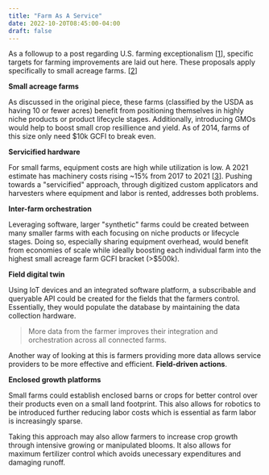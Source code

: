 ```yaml
---
title: "Farm As A Service"
date: 2022-10-20T08:45:00-04:00
draft: false
---
```

As a followup to a post regarding U.S. farming exceptionalism [[1](https://johnforstmeier.com/notes/farming-exceptionalism/ "Farming Exceptionalism - Forstmeier")], specific targets for farming improvements are laid out here. These proposals apply specifically to small acreage farms. [[2](https://www.ers.usda.gov/webdocs/publications/43847/46432_eib123.pdf?v=0 "USDA - Working the Land with 10 Acres")]

**Small acreage farms**

As discussed in the original piece, these farms (classified by the USDA as having 10 or fewer acres) benefit from positioning themselves in highly niche products or product lifecycle stages. Additionally, introducing GMOs would help to boost small crop resillience and yield. As of 2014, farms of this size only need $10k GCFI to break even.

**Servicified hardware**

For small farms, equipment costs are high while utilization is low. A 2021 estimate has machinery costs rising ~15% from 2017 to 2021 [[3](https://farmdocdaily.illinois.edu/2021/10/machinery-cost-estimates-for-2021.html "FarmdocDaily - Machinery Cost Estimates for 2021")]. Pushing towards a "servicified" approach, through digitized custom applicators and harvesters where equipment and labor is rented, addresses both problems.

**Inter-farm orchestration**

Leveraging software, larger "synthetic" farms could be created between many smaller farms with each focusing on niche products or lifecycle stages. Doing so, especially sharing equipment overhead, would benefit from economies of scale while ideally boosting each individual farm into the highest small acreage farm GCFI bracket (>$500k).

**Field digital twin**

Using IoT devices and an integrated software platform, a subscribable and queryable API could be created for the fields that the farmers control. Essentially, they would populate the database by maintaining the data collection hardware.

> More data from the farmer improves their integration and orchestration across all connected farms.

Another way of looking at this is farmers providing more data allows service providers to be more effective and efficient. **Field-driven actions**.

**Enclosed growth platforms**

Small farms could establish enclosed barns or crops for better control over their products even on a small land footprint. This also allows for robotics to be introduced further reducing labor costs which is essential as farm labor is increasingly sparse.

Taking this approach may also allow farmers to increase crop growth through intensive growing or manipulated blooms. It also allows for maximum fertilizer control which avoids unecessary expenditures and damaging runoff.
